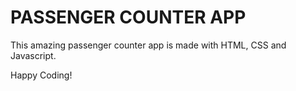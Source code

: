 # PASSENGER COUNTER APP

This amazing passenger counter app is made with HTML, CSS and Javascript.

Happy Coding!
